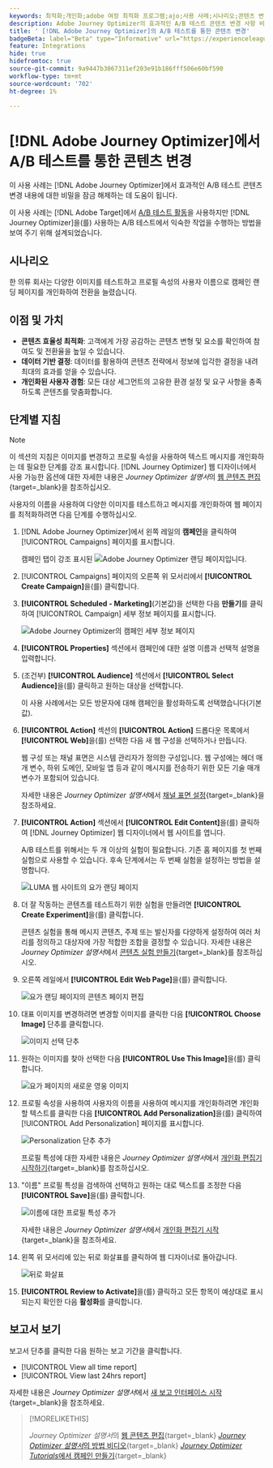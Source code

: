 ```yaml
---
keywords: 최적화;개인화;adobe 여정 최적화 프로그램;ajo;사용 사례;시나리오;콘텐츠 변경/ab 테스트;프로필 속성;이미지 변경;이미지 교체
description: Adobe Journey Optimizer의 효과적인 A/B 테스트 콘텐츠 변경 사항 비밀 잠금 해제
title: ' [!DNL Adobe Journey Optimizer]의 A/B 테스트를 통한 콘텐츠 변경'
badgeBeta: label="Beta" type="Informative" url="https://experienceleague.adobe.com/docs/target/using/introduction/intro.html#beta newtab=true" tooltip=" [!DNL Adobe Target]의 Beta 기능"
feature: Integrations
hide: true
hidefromtoc: true
source-git-commit: 9a9447b3067311ef203e91b186fff506e60bf590
workflow-type: tm+mt
source-wordcount: '702'
ht-degree: 1%

---
```


# [!DNL Adobe Journey Optimizer]에서 A/B 테스트를 통한 콘텐츠 변경

이 사용 사례는 [!DNL Adobe Journey Optimizer]에서 효과적인 A/B 테스트 콘텐츠 변경 내용에 대한 비밀을 잠금 해제하는 데 도움이 됩니다.

이 사용 사례는 [!DNL Adobe Target]에서 [A/B 테스트 활동](/help/main/c-activities/t-test-ab/test-ab.md)을 사용하지만 [!DNL Journey Optimizer]을(를) 사용하는 A/B 테스트에서 익숙한 작업을 수행하는 방법을 보여 주기 위해 설계되었습니다.

## 시나리오

한 의류 회사는 다양한 이미지를 테스트하고 프로필 속성의 사용자 이름으로 캠페인 랜딩 페이지를 개인화하여 전환을 늘렸습니다.

## 이점 및 가치

* **콘텐츠 효율성 최적화**: 고객에게 가장 공감하는 콘텐츠 변형 및 요소를 확인하여 참여도 및 전환율을 높일 수 있습니다.
* **데이터 기반 결정**: 데이터를 활용하여 콘텐츠 전략에서 정보에 입각한 결정을 내려 최대의 효과를 얻을 수 있습니다.
* **개인화된 사용자 경험**: 모든 대상 세그먼트의 고유한 환경 설정 및 요구 사항을 충족하도록 콘텐츠를 맞춤화합니다.

## 단계별 지침

>[!NOTE]
>
>이 섹션의 지침은 이미지를 변경하고 프로필 속성을 사용하여 텍스트 메시지를 개인화하는 데 필요한 단계를 강조 표시합니다. [!DNL Journey Optimizer] 웹 디자이너에서 사용 가능한 옵션에 대한 자세한 내용은 *Journey Optimizer 설명서*&#x200B;의 [웹 콘텐츠 편집](https://experienceleague.adobe.com/en/docs/journey-optimizer/using/web/author-web-pages/edit-web-content){target=_blank}을 참조하십시오.

사용자의 이름을 사용하여 다양한 이미지를 테스트하고 메시지를 개인화하여 웹 페이지를 최적화하려면 다음 단계를 수행하십시오.

1. [!DNL Adobe Journey Optimizer]에서 왼쪽 레일의 **캠페인**&#x200B;을 클릭하여 [!UICONTROL Campaigns] 페이지를 표시합니다.

   캠페인 탭이 강조 표시된 ![Adobe Journey Optimizer 랜딩 페이지입니다.](/help/main/c-integrating-target-with-mac/ajo/assets/ajo-landing-page.png)

1. [!UICONTROL Campaigns] 페이지의 오른쪽 위 모서리에서 **[!UICONTROL Create Campaign]**&#x200B;을(를) 클릭합니다.

1. **[!UICONTROL Scheduled - Marketing]**(기본값)을 선택한 다음 **만들기**&#x200B;를 클릭하여 [!UICONTROL Campaign] 세부 정보 페이지를 표시합니다.

   ![Adobe Journey Optimizer의 캠페인 세부 정보 페이지](/help/main/c-integrating-target-with-mac/ajo/assets/campaign-details.png)

1. **[!UICONTROL Properties]** 섹션에서 캠페인에 대한 설명 이름과 선택적 설명을 입력합니다.

1. (조건부) **[!UICONTROL Audience]** 섹션에서 **[!UICONTROL Select Audience]**&#x200B;을(를) 클릭하고 원하는 대상을 선택합니다.

   이 사용 사례에서는 모든 방문자에 대해 캠페인을 활성화하도록 선택했습니다(기본값).

1. **[!UICONTROL Action]** 섹션의 **[!UICONTROL Action]** 드롭다운 목록에서 **[!UICONTROL Web]**&#x200B;을(를) 선택한 다음 새 웹 구성을 선택하거나 만듭니다.

   웹 구성 또는 채널 표면은 시스템 관리자가 정의한 구성입니다. 웹 구성에는 헤더 매개 변수, 하위 도메인, 모바일 앱 등과 같이 메시지를 전송하기 위한 모든 기술 매개 변수가 포함되어 있습니다.

   자세한 내용은 *Journey Optimizer 설명서*&#x200B;에서 [채널 표면 설정](https://experienceleague.adobe.com/en/docs/journey-optimizer/using/configuration/channel-surfaces#set-up-channel-surfaces){target=_blank}을 참조하세요.

1. **[!UICONTROL Action]** 섹션에서 **[!UICONTROL Edit Content]**&#x200B;을(를) 클릭하여 [!DNL Journey Optimizer] 웹 디자이너에서 웹 사이트를 엽니다.

   A/B 테스트를 위해서는 두 개 이상의 실험이 필요합니다. 기존 홈 페이지를 첫 번째 실험으로 사용할 수 있습니다. 후속 단계에서는 두 번째 실험을 설정하는 방법을 설명합니다.

   ![LUMA 웹 사이트의 요가 랜딩 페이지](/help/main/c-integrating-target-with-mac/ajo/assets/luma-yoga-landing.png)

1. 더 잘 작동하는 콘텐츠를 테스트하기 위한 실험을 만들려면 **[!UICONTROL Create Experiment]**&#x200B;을(를) 클릭합니다.

   콘텐츠 실험을 통해 메시지 콘텐츠, 주제 또는 발신자를 다양하게 설정하여 여러 처리를 정의하고 대상자에 가장 적합한 조합을 결정할 수 있습니다. 자세한 내용은 *Journey Optimizer 설명서*&#x200B;에서 [콘텐츠 실험 만들기](https://experienceleague.adobe.com/en/docs/journey-optimizer/using/content-management/content-experiment/content-experiment){target=_blank}를 참조하십시오.

1. 오른쪽 레일에서 **[!UICONTROL Edit Web Page]**&#x200B;을(를) 클릭합니다.

   ![요가 랜딩 페이지의 콘텐츠 페이지 편집](/help/main/c-integrating-target-with-mac/ajo/assets/edit-yoga-page.png)

1. 대표 이미지를 변경하려면 변경할 이미지를 클릭한 다음 **[!UICONTROL Choose Image]** 단추를 클릭합니다.

   ![이미지 선택 단추](/help/main/c-integrating-target-with-mac/ajo/assets/choose-image.png)

1. 원하는 이미지를 찾아 선택한 다음 **[!UICONTROL Use This Image]**&#x200B;을(를) 클릭합니다.

   ![요가 페이지의 새로운 영웅 이미지](/help/main/c-integrating-target-with-mac/ajo/assets/new-hero-image.png)

1. 프로필 속성을 사용하여 사용자의 이름을 사용하여 메시지를 개인화하려면 개인화할 텍스트를 클릭한 다음 **[!UICONTROL Add Personalization]**&#x200B;을(를) 클릭하여 [!UICONTROL Add Personalization] 페이지를 표시합니다.

   ![Personalization 단추 추가](/help/main/c-integrating-target-with-mac/ajo/assets/add-personalization-button.png)

   프로필 특성에 대한 자세한 내용은 *Journey Optimizer 설명서*&#x200B;에서 [개인화 편집기 시작하기](https://experienceleague.adobe.com/en/docs/journey-optimizer/using/content-management/personalization/expression-editor/personalization-build-expressions){target=_blank}를 참조하십시오.

1. &quot;이름&quot; 프로필 특성을 검색하여 선택하고 원하는 대로 텍스트를 조정한 다음 **[!UICONTROL Save]**&#x200B;을(를) 클릭합니다.

   ![이름에 대한 프로필 특성 추가](/help/main/c-integrating-target-with-mac/ajo/assets/add-profile-attribute-for-name.png)

   자세한 내용은 *Journey Optimizer 설명서*&#x200B;에서 [개인화 편집기 시작](https://experienceleague.adobe.com/en/docs/journey-optimizer/using/content-management/personalization/expression-editor/personalization-build-expressions){target=_blank}을 참조하세요.

1. 왼쪽 위 모서리에 있는 뒤로 화살표를 클릭하여 웹 디자이너로 돌아갑니다.

   ![뒤로 화살표](/help/main/c-integrating-target-with-mac/ajo/assets/back-arrow.png)

1. **[!UICONTROL Review to Activate]**&#x200B;을(를) 클릭하고 모든 항목이 예상대로 표시되는지 확인한 다음 **활성화**&#x200B;를 클릭합니다.

## 보고서 보기

보고서 단추를 클릭한 다음 원하는 보고 기간을 클릭합니다.

* [!UICONTROL View all time report]
* [!UICONTROL View last 24hrs report]

자세한 내용은 *Journey Optimizer 설명서*&#x200B;에서 [새 보고 인터페이스 시작](https://experienceleague.adobe.com/en/docs/journey-optimizer/using/channel-report/report-gs-cja){target=_blank}을 참조하세요.

>[!MORELIKETHIS]
>
>*Journey Optimizer 설명서*&#x200B;의 [웹 콘텐츠 편집](https://experienceleague.adobe.com/en/docs/journey-optimizer/using/web/author-web-pages/edit-web-content){target=_blank}
>[*Journey Optimizer 설명서*&#x200B;의 방법 비디오](https://experienceleague.adobe.com/en/docs/journey-optimizer/using/web/author-web-pages/web-spa#video){target=_blank}
>[*Journey Optimizer Tutorials*&#x200B;에서 캠페인 만들기](https://experienceleague.adobe.com/en/docs/journey-optimizer-learn/tutorials/create-campaigns/create-a-campaign){target=_blank}

